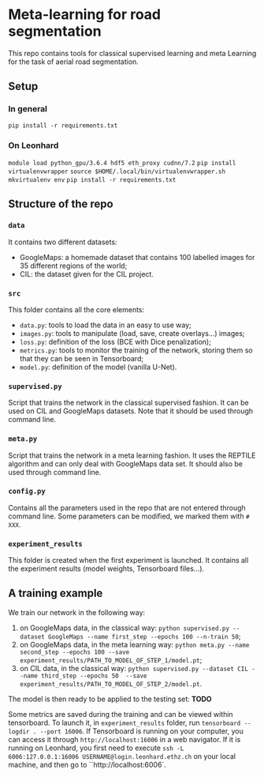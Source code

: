 # Meta-learning for road segmentation

This repo contains tools for classical supervised learning and meta Learning for the task of aerial road segmentation.

## Setup

### In general 
`pip install -r requirements.txt`

### On Leonhard

`module load python_gpu/3.6.4 hdf5 eth_proxy cudnn/7.2`
`pip install virtualenvwrapper`
`source $HOME/.local/bin/virtualenvwrapper.sh`
`mkvirtualenv env`
`pip install -r requirements.txt`


## Structure of the repo

### `data`

It contains two different datasets:
- GoogleMaps: a homemade dataset that contains 100 labelled images for 35 different regions of the world;
- CIL: the dataset given for the CIL project.

### `src`

This folder contains all the core elements:
- `data.py`: tools to load the data in an easy to use way;
- `images.py`: tools to manipulate (load, save, create overlays...) images;
- `loss.py`: definition of the loss (BCE with Dice penalization);
- `metrics.py`: tools to monitor the training of the network, storing them so that they can be seen in Tensorboard;
- `model.py`: definition of the model (vanilla U-Net).

### `supervised.py`

Script that trains the network in the classical supervised fashion. It can be used on CIL and GoogleMaps datasets. Note that it should be used through command line.

### `meta.py`

Script that trains the network in a meta learning fashion. It uses the REPTILE algorithm and can only deal with GoogleMaps data set. It should also be used through command line.

### `config.py`

Contains all the parameters used in the repo that are not entered through command line. Some parameters can be modified, we marked them with `# XXX`.

### `experiment_results`

This folder is created when the first experiment is launched. It contains all the experiment results (model weights, Tensorboard files...).


## A training example

We train our network in the following way:
1. on GoogleMaps data, in the classical way: `python supervised.py --dataset GoogleMaps --name first_step --epochs 100 --n-train 50`;
2. on GoogleMaps data, in the meta learning way: `python meta.py --name second_step --epochs 100 --save experiment_results/PATH_TO_MODEL_OF_STEP_1/model.pt`;
3. on CIL data, in the classical way: `python supervised.py --dataset CIL --name third_step --epochs 50  --save experiment_results/PATH_TO_MODEL_OF_STEP_2/model.pt`.

The model is then ready to be applied to the testing set: **TODO**

Some metrics are saved during the training and can be viewed within tensorboard. To launch it, in `experiment_results` folder, run `tensorboard --logdir . --port 16006`. If Tensorboard is running on your computer, you can access it through `http://localhost:16006` in a web navigator. If it is running on Leonhard, you first need to execute `ssh -L 6006:127.0.0.1:16006 USERNAME@login.leonhard.ethz.ch` on your local machine, and then go to ``http://localhost:6006`.
